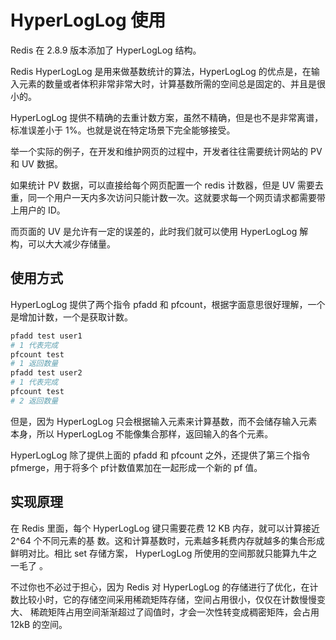 # HyperLogLog 使用

Redis 在 2.8.9 版本添加了 HyperLogLog 结构。

Redis HyperLogLog 是用来做基数统计的算法，HyperLogLog 的优点是，在输入元素的数量或者体积非常非常大时，计算基数所需的空间总是固定的、并且是很小的。

HyperLogLog 提供不精确的去重计数方案，虽然不精确，但是也不是非常离谱，标准误差小于 1%。也就是说在特定场景下完全能够接受。

举一个实际的例子，在开发和维护网页的过程中，开发者往往需要统计网站的 PV 和 UV 数据。

如果统计 PV 数据，可以直接给每个网页配置一个 redis 计数器，但是 UV 需要去重，同一个用户一天内多次访问只能计数一次。这就要求每一个网页请求都需要带上用户的 ID。

而页面的 UV 是允许有一定的误差的，此时我们就可以使用 HyperLogLog 解构，可以大大减少存储量。

## 使用方式

HyperLogLog 提供了两个指令 pfadd 和 pfcount，根据字面意思很好理解，一个是增加计数，一个是获取计数。

```bash
pfadd test user1 
# 1 代表完成
pfcount test
# 1 返回数量
pfadd test user2
# 1 代表完成
pfcount test
# 2 返回数量
```

但是，因为 HyperLogLog 只会根据输入元素来计算基数，而不会储存输入元素本身，所以 HyperLogLog 不能像集合那样，返回输入的各个元素。

HyperLogLog 除了提供上面的 pfadd 和 pfcount 之外，还提供了第三个指令 pfmerge，用于将多个 pf计数值累加在一起形成一个新的 pf 值。

## 实现原理

在 Redis 里面，每个 HyperLogLog 键只需要花费 12 KB 内存，就可以计算接近 2^64 个不同元素的基 数。这和计算基数时，元素越多耗费内存就越多的集合形成鲜明对比。相比 set 存储方案， HyperLogLog 所使用的空间那就只能算九牛之一毛了 。

不过你也不必过于担心，因为 Redis 对 HyperLogLog 的存储进行了优化，在计数比较小时，它的存储空间采用稀疏矩阵存储，空间占用很小，仅仅在计数慢慢变大、 稀疏矩阵占用空间渐渐超过了阎值时，才会一次性转变成稠密矩阵，会占用 12kB 的空间。

